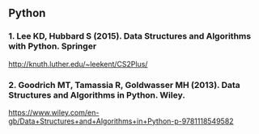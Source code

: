 ## Python

### 1. Lee KD, Hubbard S (2015). Data Structures and Algorithms with Python. Springer

http://knuth.luther.edu/~leekent/CS2Plus/

### 2. Goodrich MT, Tamassia R, Goldwasser MH (2013). Data Structures and Algorithms in Python. Wiley.

https://www.wiley.com/en-gb/Data+Structures+and+Algorithms+in+Python-p-9781118549582
